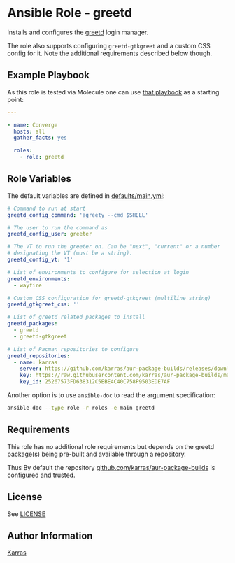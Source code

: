 # Ansible Role - greetd

Installs and configures the [greetd](https://git.sr.ht/~kennylevinsen/greetd)
login manager.

The role also supports configuring `greetd-gtkgreet` and a custom CSS config
for it. Note the additional requirements described below though.

## Example Playbook

As this role is tested via Molecule one can use [that
playbook](./molecule/default/converge.yml) as a starting point:

```yaml
---

- name: Converge
  hosts: all
  gather_facts: yes

  roles:
    - role: greetd
```

## Role Variables

The default variables are defined in [defaults/main.yml](./defaults/main.yml):

```yaml
# Command to run at start
greetd_config_command: 'agreety --cmd $SHELL'

# The user to run the command as
greetd_config_user: greeter

# The VT to run the greeter on. Can be "next", "current" or a number
# designating the VT (must be a string).
greetd_config_vt: '1'

# List of environments to configure for selection at login
greetd_environments:
  - wayfire

# Custom CSS configuration for greetd-gtkgreet (multiline string)
greetd_gtkgreet_css: ''

# List of greetd related packages to install
greetd_packages:
  - greetd
  - greetd-gtkgreet

# List of Pacman repositories to configure
greetd_repositories:
  - name: karras
    server: https://github.com/karras/aur-package-builds/releases/download/v2.0.0
    key: https://raw.githubusercontent.com/karras/aur-package-builds/main/builder_public_key.asc
    key_id: 25267573FD638312C5EBE4C40C758F9503EDE7AF
```

Another option is to use `ansible-doc` to read the argument specification:

```sh
ansible-doc --type role -r roles -e main greetd
```

## Requirements

This role has no additional role requirements but depends on the greetd
package(s) being pre-built and available through a repository.

Thus By default the repository
[github.com/karras/aur-package-builds](https://github.com/karras/aur-package-builds)
is configured and trusted.

## License

See [LICENSE](./LICENSE)

## Author Information

[Karras](https://github.com/karras)

